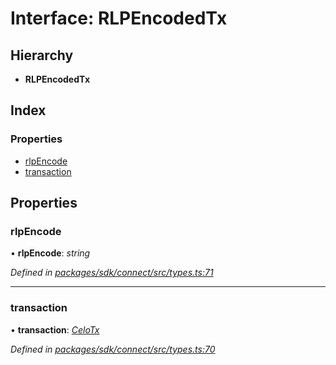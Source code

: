 # Interface: RLPEncodedTx

## Hierarchy

* **RLPEncodedTx**

## Index

### Properties

* [rlpEncode](_types_.rlpencodedtx.md#rlpencode)
* [transaction](_types_.rlpencodedtx.md#transaction)

## Properties

###  rlpEncode

• **rlpEncode**: *string*

*Defined in [packages/sdk/connect/src/types.ts:71](https://github.com/medhak1/celo-monorepo/blob/master/packages/sdk/connect/src/types.ts#L71)*

___

###  transaction

• **transaction**: *[CeloTx](../modules/_types_.md#celotx)*

*Defined in [packages/sdk/connect/src/types.ts:70](https://github.com/medhak1/celo-monorepo/blob/master/packages/sdk/connect/src/types.ts#L70)*
